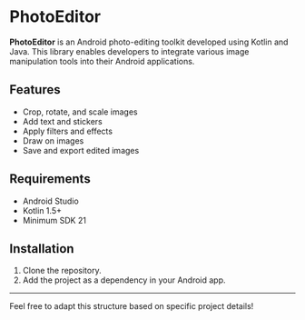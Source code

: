 # PhotoEditor

**PhotoEditor** is an Android photo-editing toolkit developed using Kotlin and Java. This library enables developers to integrate various image manipulation tools into their Android applications.

## Features
- Crop, rotate, and scale images
- Add text and stickers
- Apply filters and effects
- Draw on images
- Save and export edited images

## Requirements
- Android Studio
- Kotlin 1.5+
- Minimum SDK 21

## Installation
1. Clone the repository.
2. Add the project as a dependency in your Android app.

---

Feel free to adapt this structure based on specific project details!
